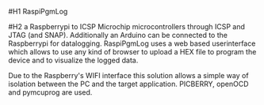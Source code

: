 #H1 RaspiPgmLog

#H2 a Raspberrypi to ICSP Microchip microcontrollers through ICSP and JTAG (and SNAP).
Additionally an Arduino can be connected to the Raspberrypi for datalogging. 
RaspiPgmLog uses a web based userinterface which allows to use any kind of browser to upload a HEX file to program the device and to visualize the logged data. 
  
Due to the Raspberry's WIFI interface this solution allows a simple way of isolation between the PC and the target application. 
PICBERRY, openOCD and pymcuprog are used.
